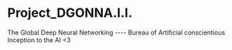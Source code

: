 # Project_DGONNA.I.I.
The Global Deep Neural Networking ---- Bureau of Artificial conscientious Inception to the AI &lt;3
